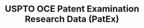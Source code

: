 ---
layout: default
bigquery: https://console.cloud.google.com/bigquery?p=patents-public-data&d=uspto_oce_pair&page=dataset
citation: 'Graham, S. Marco, A., and Miller, A. (2015). “The USPTO Patent Examination
  Research Dataset: A Window on the Process of Patent Examination.”'
contributors: Graham, S. Marco, A., Miller, A.
cost: None
description: The latest version of PatEx (referred to below as the 2020 release) contains
  detailed information on nearly 11.9 million publicly-viewable provisional and non-provisional
  patent applications to the USPTO and over 4.6 million Patent Cooperation Treaty
  (PCT) applications. It is based on data that OCE downloaded from the Patent Examination
  Data System (PEDS) in April, 2021. The PEDS data are sourced from Public PAIR. The
  first time that OCE used PEDS as the basis of PatEx was for the 2019 release. We
  took the PEDS data and organized it into the familiar PatEx data files, which are
  based on the organization of the Public PAIR portal. The data files include information
  on each application’s characteristics, prosecution history, continuation history,
  claims of foreign priority, patent term adjustment history, publication history,
  and correspondence address information.
documentation: 'For the 2019 and later releases, new technical documentation is available
  https://www.uspto.gov/sites/default/files/documents/PatEx-2019-Technical-Doc.pdf


  A document describing the 2014-2017 data sets is available and can be cited as:
  Graham, Stuart J.H. and Marco, Alan C. and Miller, Richard, The USPTO Patent Examination
  Research Dataset: A Window on the Process of Patent Examination (November 30, 2015).
  Available at SSRN: https://ssrn.com/abstract=2702637.'
last_edit: Mon, 04 Apr 2022 19:06:22 GMT
location: https://www.uspto.gov/ip-policy/economic-research/research-datasets/patent-examination-research-dataset-public-pair
maintained_by: EconomicsData@uspto.gov
related_publications: https://ssrn.com/abstract=29956744, https://ssrn.com/abstract=2702637
schema_fields: '[''correspondence_postal_code'', ''correspondence_country_name'',
  ''examiner_name_first'', ''inventor_rank'', ''examiner_art_unit'', ''application_type'',
  ''patent_issue_date'', ''small_entity_indicator'', ''foreign_parent_date'', ''foreign_parent_id'',
  ''child_application_number'', ''inventor_region_code'', ''inventor_name_first'',
  ''status_description'', ''earliest_pgpub_date'', ''patent_number'', ''continuation_type'',
  ''parent_filing_date'', ''event_code'', ''invention_title'', ''inventor_address_type'',
  ''inventor_country_code'', ''uspc_class'', ''wipo_pub_date'', ''aia_first_to_file'',
  ''parent_country'', ''correspondence_city'', ''disposal_type'', ''correspondence_country_code'',
  ''abandon_date'', ''application_number'', ''filing_date'', ''correspondence_street_line_1'',
  ''correspondence_region_code'', ''customer_number'', ''atty_docket_number'', ''inventor_name_middle'',
  ''appl_status_code'', ''appl_status_date'', ''correspondence_street_line_2'', ''event_description'',
  ''status_code'', ''correspondence_name_line_1'', ''recorded_date'', ''uspc_subclass'',
  ''wipo_pub_number'', ''examiner_name_last'', ''inventor_name_last'', ''file_location_date'',
  ''earliest_pgpub_number'', ''child_filing_date'', ''examiner_id'', ''correspondence_name_line_2'',
  ''file_location'', ''parent_country_code'', ''invention_subject_matter'', ''examiner_name_middle'',
  ''parent_application_number'', ''sequence_number'', ''confirm_number'', ''correspondence_region_name'',
  ''inventor_country_name'', ''application_number_pair'']'
shortname: patex
tags:
- patents
- legal
- history
terms_of_use: 'USPTO’s online databases are not designed or intended to be a source
  for bulk downloads of USPTO data when accessed through the website’s interfaces.
  Individuals, companies, IP addresses, or blocks of IP addresses who, in effect,
  deny or decrease service by generating unusually high numbers of database accesses
  (searches, pages, or hits), whether generated manually or in an automated fashion,
  may be denied access to USPTO servers without notice.


  Bulk data products may be separately obtained from the USPTO, either for free or
  at the cost of dissemination. For details, see information on Electronic Bulk Data
  Products: https://www.uspto.gov/learning-and-resources/electronic-bulk-data-products'
title: USPTO OCE Patent Examination Research Data (PatEx)
uuid: 4342caa7-23af-420c-b2f6-6088f133df6a
---